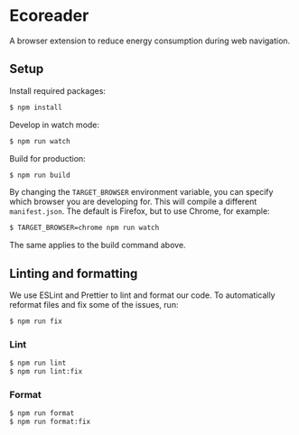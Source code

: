 # Ecoreader
A browser extension to reduce energy consumption during web navigation.

## Setup
Install required packages:
```bash
$ npm install
```

Develop in watch mode:
```bash
$ npm run watch
```

Build for production:
```bash
$ npm run build
```

By changing the `TARGET_BROWSER` environment variable, you can specify which browser you are developing for.
This will compile a different `manifest.json`. The default is Firefox, but to use Chrome, for example:
```bash
$ TARGET_BROWSER=chrome npm run watch
```
The same applies to the build command above.

## Linting and formatting
We use ESLint and Prettier to lint and format our code.
To automatically reformat files and fix some of the issues, run:
```bash
$ npm run fix
```

### Lint
```bash
$ npm run lint
$ npm run lint:fix
```

### Format
```bash
$ npm run format
$ npm run format:fix
```
